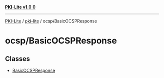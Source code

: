 [**PKI-Lite v1.0.0**](../../../README.md)

---

[PKI-Lite](../../../README.md) / [pki-lite](../../README.md) / ocsp/BasicOCSPResponse

# ocsp/BasicOCSPResponse

## Classes

- [BasicOCSPResponse](classes/BasicOCSPResponse.md)
